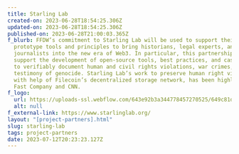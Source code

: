 ```yaml
---
title: Starling Lab
created-on: 2023-06-28T18:54:25.306Z
updated-on: 2023-06-28T18:54:25.306Z
published-on: 2023-06-28T21:00:03.365Z
f_blurb: FFDW’s commitment to Starling Lab will be used to support their work to
  prototype tools and principles to bring historians, legal experts, and
  journalists into the new era of Web3. In particular, this partnership will
  support the development of open-source tools, best practices, and case studies
  to verifiably document human and civil rights violations, war crimes, and
  testimony of genocide. Starling Lab’s work to preserve human right violations,
  with help of Filecoin’s decentralized storage network, has been highlighted in
  Fast Company and CNN.
f_logo:
  url: https://uploads-ssl.webflow.com/643e92b3a344778457270525/649c81d53d6f2b384d2aa16e_image.png
  alt: null
f_external-link: https://www.starlinglab.org/
layout: "[project-partners].html"
slug: starling-lab
tags: project-partners
date: 2023-07-12T20:23:23.127Z
---
```

